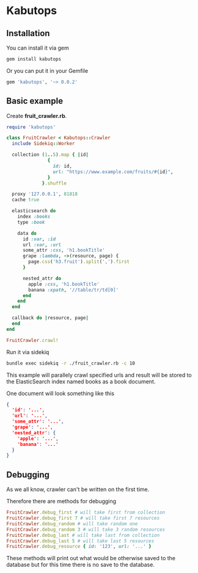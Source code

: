 Kabutops
========

Installation
------------

You can install it via gem

```bash
gem install kabutops
```

Or you can put it in your Gemfile

```ruby
gem 'kabutops', '~> 0.0.2'
```

Basic example
-------------

Create **fruit_crawler.rb**.

```ruby
require 'kabutops'

class FruitCrawler < Kabutops::Crawler
  include Sidekiq::Worker

  collection (1..5).map { |id|
               {
                 id: id,
                 url: "https://www.example.com/fruits/#{id}",
               }
             }.shuffle

  proxy '127.0.0.1', 81818
  cache true

  elasticsearch do
    index :books
    type :book

    data do
      id :var, :id
      url :var, :url
      some_attr :css, 'h1.bookTitle'
      grape :lambda, ->(resource, page) {
        page.css('h3.fruit').split(',').first 
      }

      nested_attr do
        apple :css, 'h1.bookTitle'
        banana :xpath, '//table/tr/td[0]'
      end
    end
  end

  callback do |resource, page|
  end
end

FruitCrawler.crawl!
```

Run it via sidekiq

```bash
bundle exec sidekiq -r ./fruit_crawler.rb -c 10
```

This example will parallely crawl specified urls and result will be
stored to the ElasticSearch index named books as a book document.

One document will look something like this

```json
{
  'id': '...',
  'url': '...',
  'some_attr': '...',
  'grape': '...',
  'nested_attr': {
    'apple': '...',
    'banana': '...'
  }
}
```

Debugging
---------

As we all know, crawler can't be written on the first time.

Therefore there are methods for debugging

```ruby
FruitCrawler.debug_first # will take first from collection
FruitCrawler.debug_first 7 # will take first 7 resources
FruitCrawler.debug_random # will take random one
FruitCrawler.debug_random 3 # will take 3 random resources
FruitCrawler.debug_last # will take last from collection
FruitCrawler.debug_last 5 # will take last 5 resources
FruitCrawler.debug_resource { id: '123', url: '...' }
```

These methods will print out what would be otherwise saved to the
database but for this time there is no save to the database.
